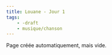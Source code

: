 ```yaml
---
title: Louane - Jour 1
tags:
    - -draft
    - musique/chanson
---
```


Page créée automatiquement, mais vide.
